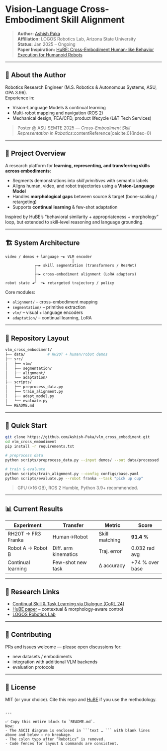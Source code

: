 
# Vision-Language Cross-Embodiment Skill Alignment

> **Author:** [Ashish Paka](https://ashish-paka.netlify.app)  
> **Affiliation:** LOGOS Robotics Lab, Arizona State University  
> **Status:** Jan 2025 – Ongoing  
> **Paper Inspiration:** [HuBE: Cross-Embodiment Human-like Behavior Execution for Humanoid Robots](https://arxiv.org/html/2508.19002v1)

---

## 👤 About the Author
Robotics Research Engineer (M.S. Robotics & Autonomous Systems, ASU, GPA 3.96).  
Experience in:
- Vision-Language Models & continual learning  
- Multi-robot mapping and navigation (ROS 2)  
- Mechanical design, FEA/CFD, product lifecycle (L&T Tech Services)

> Poster @ ASU SEMTE 2025 — *Cross-Embodiment Skill Representation in Robotics*:contentReference[oaicite:0]{index=0}

---

## 🎯 Project Overview
A research platform for **learning, representing, and transferring skills across embodiments**:

- Segments demonstrations into *skill primitives* with semantic labels  
- Aligns human, video, and robot trajectories using a **Vision-Language Model**  
- Handles **morphological gaps** between source & target (bone-scaling / retargeting)  
- Supports **continual learning** & few-shot adaptation  

Inspired by HuBE’s “behavioral similarity + appropriateness + morphology” loop, but extended to skill-level reasoning and language grounding.

---

## 🏗️ System Architecture

```text
video / demos + language ─► VLM encoder
                              │
             ┌─► skill segmentation (transformers / ResNet)
             │
             ├─► cross-embodiment alignment (LoRA adapters)
             │
robot state ◄┘  ─► retargeted trajectory / policy
````

Core modules:

* `alignment/` – cross-embodiment mapping
* `segmentation/` – primitive extraction
* `vlm/` – visual + language encoders
* `adaptation/` – continual learning, LoRA

---

## 📂 Repository Layout

```bash
vlm_cross_embodiment/
├── data/          # RH20T + human/robot demos
├── src/
│   ├── vlm/
│   ├── segmentation/
│   ├── alignment/
│   └── adaptation/
├── scripts/
│   ├── preprocess_data.py
│   ├── train_alignment.py
│   ├── adapt_model.py
│   └── evaluate.py
└── README.md
```

---

## 🚀 Quick Start

```bash
git clone https://github.com/Ashish-Paka/vlm_cross_embodiment.git
cd vlm_cross_embodiment
pip install -r requirements.txt

# preprocess data
python scripts/preprocess_data.py --input demos/ --out data/processed

# train & evaluate
python scripts/train_alignment.py --config configs/base.yaml
python scripts/evaluate.py --robot franka --task "pick up cup"
```

> GPU (≥16 GB), ROS 2 Humble, Python 3.9+ recommended.

---

## 📊 Current Results

| Experiment         | Transfer             | Metric         | Score           |
| ------------------ | -------------------- | -------------- | --------------- |
| RH20T → FR3 Franka | Human→Robot          | Skill matching | **91.4 %**      |
| Robot A → Robot B  | Diff. arm kinematics | Traj. error    | 0.032 rad avg   |
| Continual learning | Few-shot new task    | Δ accuracy     | +74 % over base |

---

## 🔬 Research Links

* [Continual Skill & Task Learning via Dialogue (CoRL 24)](https://arxiv.org/abs/2409.03166)
* [HuBE paper](https://arxiv.org/html/2508.19002v1) – contextual & morphology-aware control
* [LOGOS Robotics Lab](https://logos-robotics-lab.github.io)

---

## 🤝 Contributing

PRs and issues welcome — please open discussions for:

* new datasets / embodiments
* integration with additional VLM backends
* evaluation protocols

---

## 📄 License

MIT (or your choice). Cite this repo and [HuBE](https://arxiv.org/html/2508.19002v1) if you use the methodology.

````

---

✅ Copy this entire block to `README.md`.  
Now:
- The ASCII diagram is enclosed in ```text … ``` with blank lines above and below — no breakage.  
- The colon typo after “Robotics” is removed.  
- Code fences for layout & commands are consistent.
````
